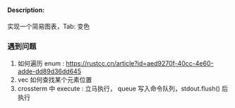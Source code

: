 #### Description:
实现一个简易图表，Tab: 变色


### 遇到问题

1. 如何遍历 enum : https://rustcc.cn/article?id=aed9270f-40cc-4e60-adde-dd89d36dd645
2. vec 如何查找某个元素位置
3.  crossterm 中 execute : 立马执行，  queue 写入命令队列，stdout.flush() 后执行